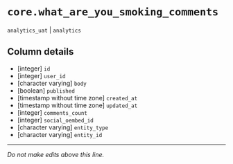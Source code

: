 # `core.what_are_you_smoking_comments`
`analytics_uat` | `analytics`

## Column details
* [integer]   `id`
* [integer]   `user_id`
* [character varying] `body`
* [boolean]   `published`
* [timestamp without time zone] `created_at`
* [timestamp without time zone] `updated_at`
* [integer]   `comments_count`
* [integer]   `social_oembed_id`
* [character varying] `entity_type`
* [character varying] `entity_id`

-------------------------------------------------------------------------------
*Do not make edits above this line.*
